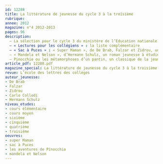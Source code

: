 ```yaml
---
id: 12288
title: La littérature de jeunesse du cycle 3 à la troisième
rubrique: 
annee: 2012
magazine: n°4 2012-2013
pages: 96
description: 
  – La sélection pour le cycle 3 du ministère de l’Éducation nationale
  – « Lectures pour les collégiens » : la liste complémentaire
  – « Sac à Puces » : « Super Maman », de De Brab, Falzar et Zidrou, une BD au cycle 3, par Christian Poslaniec
  – « Mandela et Nelson », d’Hermann Schulz, un roman jeunesse à étudier au cycle 3 et en 6e, par Norbert Czarny
  – Pinocchio ou les métamorphoses d’un pantin, un classique de la jeunesse, par Yves Stalloni
article_pdf: 12288.pdf
magazine_special: La littérature de jeunesse du cycle 3 à la troisième
revue: L’école des lettres des collèges
auteur_jeunesse:
- De Brab
- Falzar
- Zidrou
- Carlo Collodi
- Hermann Schulz
niveau_etudes:
- cours élémentaire
- cours moyen
- sixième
- cinquième
- quatrième
- troisième
oeuvres:
- super Maman
- sac à Puces
- les aventures de Pinocchio
- mandela et Nelson
---
```


